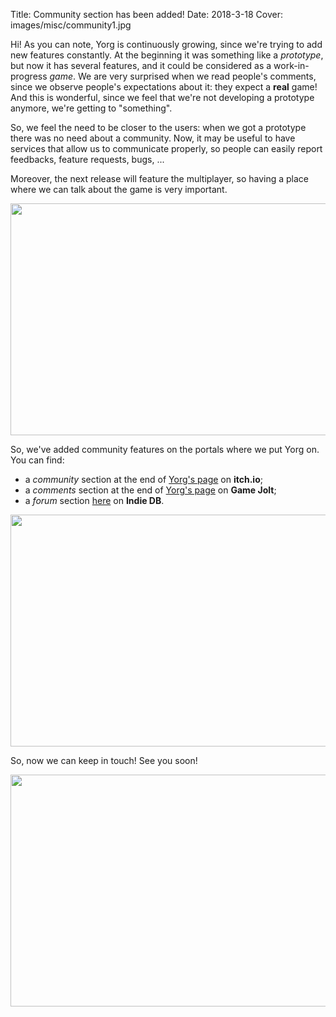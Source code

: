 Title: Community section has been added!
Date: 2018-3-18
Cover: images/misc/community1.jpg

Hi! As you can note, Yorg is continuously growing, since we're trying to add new features constantly. At the beginning it was something like a *prototype*, but now it has several features, and it could be considered as a work-in-progress *game*. We are very surprised when we read people's comments, since we observe people's expectations about it: they expect a **real** game! And this is wonderful, since we feel that we're not developing a prototype anymore, we're getting to "something".

So, we feel the need to be closer to the users: when we got a prototype there was no need about a community. Now, it may be useful to have services that allow us to communicate properly, so people can easily report feedbacks, feature requests, bugs, ...

Moreover, the next release will feature the multiplayer, so having a place where we can talk about the game is very important.

<p align="center"><a href="{filename}/images/misc/community1.jpg"><img src="{filename}/images/misc/community1.jpg" width="660" height="371" /></a></p>

So, we've added community features on the portals where we put Yorg on. You can find:

* a *community* section at the end of [Yorg's page](https://ya2.itch.io/yorg) on **itch.io**;
* a *comments* section at the end of [Yorg's page](https://gamejolt.com/games/yorg/248156) on **Game Jolt**;
* a *forum* section [here](http://www.indiedb.com/games/yorg/forum) on **Indie DB**.

<p align="center"><a href="{filename}/images/misc/community2.jpg"><img src="{filename}/images/misc/community2.jpg" width="660" height="371" /></a></p>

So, now we can keep in touch! See you soon!

<p align="center"><a href="{filename}/images/misc/community3.jpg"><img src="{filename}/images/misc/community3.jpg" width="660" height="371" /></a></p>